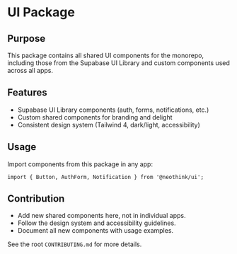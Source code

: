 # UI Package

## Purpose
This package contains all shared UI components for the monorepo, including those from the Supabase UI Library and custom components used across all apps.

## Features
- Supabase UI Library components (auth, forms, notifications, etc.)
- Custom shared components for branding and delight
- Consistent design system (Tailwind 4, dark/light, accessibility)

## Usage
Import components from this package in any app:

```tsx
import { Button, AuthForm, Notification } from '@neothink/ui';
```

## Contribution
- Add new shared components here, not in individual apps.
- Follow the design system and accessibility guidelines.
- Document all new components with usage examples.

See the root `CONTRIBUTING.md` for more details. 